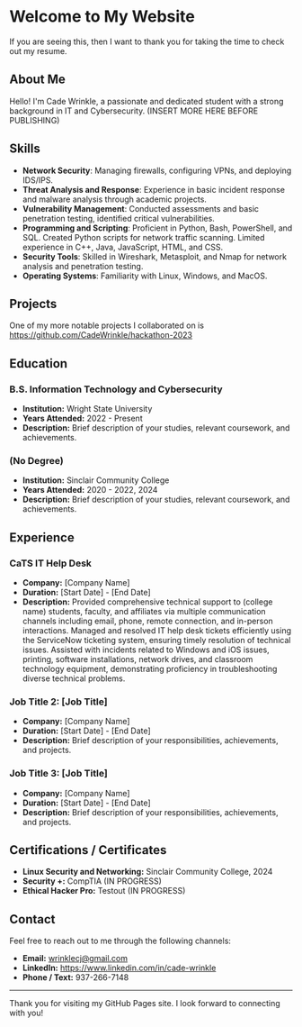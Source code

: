 # Welcome to My Website

If you are seeing this, then I want to thank you for taking the time to check out my resume.

## About Me

Hello! I'm Cade Wrinkle, a passionate and dedicated student with a strong background in IT and Cybersecurity. (INSERT MORE HERE BEFORE PUBLISHING)

## Skills
- **Network Security**: Managing firewalls, configuring VPNs, and deploying IDS/IPS.
- **Threat Analysis and Response**: Experience in basic incident response and malware analysis through academic projects.
- **Vulnerability Management**: Conducted assessments and basic penetration testing, identified critical vulnerabilities.
- **Programming and Scripting**: Proficient in Python, Bash, PowerShell, and SQL. Created Python scripts for network traffic scanning. Limited experience in C++, Java, JavaScript, HTML, and CSS.
- **Security Tools**: Skilled in Wireshark, Metasploit, and Nmap for network analysis and penetration testing.
- **Operating Systems**: Familiarity with Linux, Windows, and MacOS.

## Projects
One of my more notable projects I collaborated on is https://github.com/CadeWrinkle/hackathon-2023

## Education

### B.S. Information Technology and Cybersecurity
- **Institution:** Wright State University
- **Years Attended:** 2022 - Present
- **Description:** Brief description of your studies, relevant coursework, and achievements.

### (No Degree)
- **Institution:** Sinclair Community College
- **Years Attended:** 2020 - 2022, 2024
- **Description:** Brief description of your studies, relevant coursework, and achievements.

## Experience

### CaTS IT Help Desk
- **Company:** [Company Name]
- **Duration:** [Start Date] - [End Date]
- **Description:** Provided comprehensive technical support to (college name) students, faculty, and
affiliates via multiple communication channels including email, phone, remote
connection, and in-person interactions.
Managed and resolved IT help desk tickets efficiently using the ServiceNow ticketing
system, ensuring timely resolution of technical issues.
Assisted with incidents related to Windows and iOS issues, printing, software
installations, network drives, and classroom technology equipment, demonstrating
proficiency in troubleshooting diverse technical problems.

### Job Title 2: [Job Title]
- **Company:** [Company Name]
- **Duration:** [Start Date] - [End Date]
- **Description:** Brief description of your responsibilities, achievements, and projects.

### Job Title 3: [Job Title]
- **Company:** [Company Name]
- **Duration:** [Start Date] - [End Date]
- **Description:** Brief description of your responsibilities, achievements, and projects.

## Certifications / Certificates

- **Linux Security and Networking:** Sinclair Community College, 2024
- **Security +:** CompTIA (IN PROGRESS)
- **Ethical Hacker Pro:** Testout (IN PROGRESS)

## Contact

Feel free to reach out to me through the following channels:

- **Email:** wrinklecj@gmail.com
- **LinkedIn:** https://www.linkedin.com/in/cade-wrinkle
- **Phone / Text:** 937-266-7148

---

Thank you for visiting my GitHub Pages site. I look forward to connecting with you!
